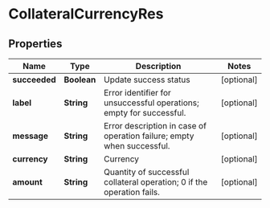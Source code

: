 

# CollateralCurrencyRes

## Properties

Name | Type | Description | Notes
------------ | ------------- | ------------- | -------------
**succeeded** | **Boolean** | Update success status |  [optional]
**label** | **String** | Error identifier for unsuccessful operations; empty for successful. |  [optional]
**message** | **String** | Error description in case of operation failure; empty when successful. |  [optional]
**currency** | **String** | Currency |  [optional]
**amount** | **String** | Quantity of successful collateral operation; 0 if the operation fails. |  [optional]



